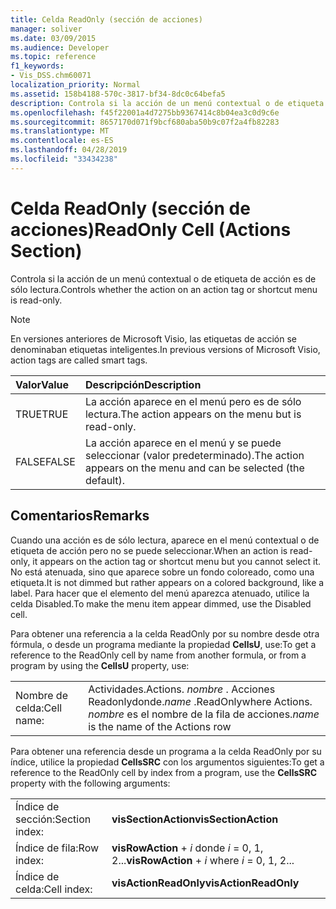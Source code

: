 ```yaml
---
title: Celda ReadOnly (sección de acciones)
manager: soliver
ms.date: 03/09/2015
ms.audience: Developer
ms.topic: reference
f1_keywords:
- Vis_DSS.chm60071
localization_priority: Normal
ms.assetid: 158b4188-570c-3817-bf34-8dc0c64befa5
description: Controla si la acción de un menú contextual o de etiqueta de acción es de sólo lectura.
ms.openlocfilehash: f45f22001a4d7275bb9367414c8b04ea3c0d9c6e
ms.sourcegitcommit: 8657170d071f9bcf680aba50b9c07f2a4fb82283
ms.translationtype: MT
ms.contentlocale: es-ES
ms.lasthandoff: 04/28/2019
ms.locfileid: "33434238"
---
```

# <a name="readonly-cell-actions-section"></a><span data-ttu-id="74240-103">Celda ReadOnly (sección de acciones)</span><span class="sxs-lookup"><span data-stu-id="74240-103">ReadOnly Cell (Actions Section)</span></span>

<span data-ttu-id="74240-104">Controla si la acción de un menú contextual o de etiqueta de acción es de sólo lectura.</span><span class="sxs-lookup"><span data-stu-id="74240-104">Controls whether the action on an action tag or shortcut menu is read-only.</span></span> 
  
> [!NOTE]
> <span data-ttu-id="74240-105">En versiones anteriores de Microsoft Visio, las etiquetas de acción se denominaban etiquetas inteligentes.</span><span class="sxs-lookup"><span data-stu-id="74240-105">In previous versions of Microsoft Visio, action tags are called smart tags.</span></span> 
  
|<span data-ttu-id="74240-106">**Valor**</span><span class="sxs-lookup"><span data-stu-id="74240-106">**Value**</span></span>|<span data-ttu-id="74240-107">**Descripción**</span><span class="sxs-lookup"><span data-stu-id="74240-107">**Description**</span></span>|
|:-----|:-----|
|<span data-ttu-id="74240-108">TRUE</span><span class="sxs-lookup"><span data-stu-id="74240-108">TRUE</span></span>  <br/> |<span data-ttu-id="74240-109">La acción aparece en el menú pero es de sólo lectura.</span><span class="sxs-lookup"><span data-stu-id="74240-109">The action appears on the menu but is read-only.</span></span>  <br/> |
|<span data-ttu-id="74240-110">FALSE</span><span class="sxs-lookup"><span data-stu-id="74240-110">FALSE</span></span>  <br/> |<span data-ttu-id="74240-111">La acción aparece en el menú y se puede seleccionar (valor predeterminado).</span><span class="sxs-lookup"><span data-stu-id="74240-111">The action appears on the menu and can be selected (the default).</span></span>  <br/> |
   
## <a name="remarks"></a><span data-ttu-id="74240-112">Comentarios</span><span class="sxs-lookup"><span data-stu-id="74240-112">Remarks</span></span>

<span data-ttu-id="74240-113">Cuando una acción es de sólo lectura, aparece en el menú contextual o de etiqueta de acción pero no se puede seleccionar.</span><span class="sxs-lookup"><span data-stu-id="74240-113">When an action is read-only, it appears on the action tag or shortcut menu but you cannot select it.</span></span> <span data-ttu-id="74240-114">No está atenuada, sino que aparece sobre un fondo coloreado, como una etiqueta.</span><span class="sxs-lookup"><span data-stu-id="74240-114">It is not dimmed but rather appears on a colored background, like a label.</span></span> <span data-ttu-id="74240-115">Para hacer que el elemento del menú aparezca atenuado, utilice la celda Disabled.</span><span class="sxs-lookup"><span data-stu-id="74240-115">To make the menu item appear dimmed, use the Disabled cell.</span></span> 
  
<span data-ttu-id="74240-116">Para obtener una referencia a la celda ReadOnly por su nombre desde otra fórmula, o desde un programa mediante la propiedad **CellsU**, use:</span><span class="sxs-lookup"><span data-stu-id="74240-116">To get a reference to the ReadOnly cell by name from another formula, or from a program by using the **CellsU** property, use:</span></span> 
  
|||
|:-----|:-----|
|<span data-ttu-id="74240-117">Nombre de celda:</span><span class="sxs-lookup"><span data-stu-id="74240-117">Cell name:</span></span>  <br/> |<span data-ttu-id="74240-118">Actividades.</span><span class="sxs-lookup"><span data-stu-id="74240-118">Actions.</span></span> <span data-ttu-id="74240-119">*nombre* . Acciones Readonlydonde.</span><span class="sxs-lookup"><span data-stu-id="74240-119">*name*  .ReadOnlywhere Actions.</span></span>  <span data-ttu-id="74240-120">*nombre* es el nombre de la fila de acciones.</span><span class="sxs-lookup"><span data-stu-id="74240-120">*name*  is the name of the Actions row</span></span>  <br/> |
   
<span data-ttu-id="74240-121">Para obtener una referencia desde un programa a la celda ReadOnly por su índice, utilice la propiedad **CellsSRC** con los argumentos siguientes:</span><span class="sxs-lookup"><span data-stu-id="74240-121">To get a reference to the ReadOnly cell by index from a program, use the **CellsSRC** property with the following arguments:</span></span> 
  
|||
|:-----|:-----|
|<span data-ttu-id="74240-122">Índice de sección:</span><span class="sxs-lookup"><span data-stu-id="74240-122">Section index:</span></span>  <br/> |<span data-ttu-id="74240-123">**visSectionAction**</span><span class="sxs-lookup"><span data-stu-id="74240-123">**visSectionAction**</span></span> <br/> |
|<span data-ttu-id="74240-124">Índice de fila:</span><span class="sxs-lookup"><span data-stu-id="74240-124">Row index:</span></span>  <br/> |<span data-ttu-id="74240-125">**visRowAction** +  *i* donde *i* = 0, 1, 2...</span><span class="sxs-lookup"><span data-stu-id="74240-125">**visRowAction** +  *i*  where  *i*  = 0, 1, 2...</span></span>  <br/> |
|<span data-ttu-id="74240-126">Índice de celda:</span><span class="sxs-lookup"><span data-stu-id="74240-126">Cell index:</span></span>  <br/> |<span data-ttu-id="74240-127">**visActionReadOnly**</span><span class="sxs-lookup"><span data-stu-id="74240-127">**visActionReadOnly**</span></span> <br/> |
   

